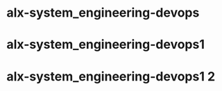 # alx-system_engineering-devops 
# alx-system_engineering-devops1
# alx-system_engineering-devops1 2
